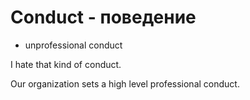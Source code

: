 # Conduct - поведение

- unprofessional conduct

I hate that kind of conduct.

Our organization sets a high level professional conduct.
